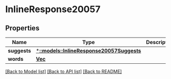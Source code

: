 # InlineResponse20057

## Properties

Name | Type | Description | Notes
------------ | ------------- | ------------- | -------------
**suggests** | [***::models::InlineResponse20057Suggests**](inline_response_200_57_suggests.md) |  | 
**words** | [**Vec<Value>**](Value.md) |  | 

[[Back to Model list]](../README.md#documentation-for-models) [[Back to API list]](../README.md#documentation-for-api-endpoints) [[Back to README]](../README.md)


